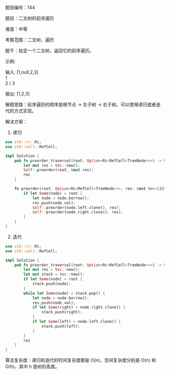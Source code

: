 题目编号：144

题目：二叉树的前序遍历

难度：中等

考察范围：二叉树、遍历

题干：给定一个二叉树，返回它的前序遍历。

示例:

输入: [1,null,2,3]  
   1
    \
     2
    /
   3

输出: [1,2,3]

解题思路：前序遍历的顺序是根节点 -> 左子树 -> 右子树。可以使用递归或者迭代的方式实现。

解决方案：

1. 递归

```rust
use std::rc::Rc;
use std::cell::RefCell;

impl Solution {
    pub fn preorder_traversal(root: Option<Rc<RefCell<TreeNode>>>) -> Vec<i32> {
        let mut res = Vec::new();
        Self::preorder(root, &mut res);
        res
    }

    fn preorder(root: Option<Rc<RefCell<TreeNode>>>, res: &mut Vec<i32>) {
        if let Some(node) = root {
            let node = node.borrow();
            res.push(node.val);
            Self::preorder(node.left.clone(), res);
            Self::preorder(node.right.clone(), res);
        }
    }
}
```

2. 迭代

```rust
use std::rc::Rc;
use std::cell::RefCell;

impl Solution {
    pub fn preorder_traversal(root: Option<Rc<RefCell<TreeNode>>>) -> Vec<i32> {
        let mut res = Vec::new();
        let mut stack = Vec::new();
        if let Some(node) = root {
            stack.push(node);
        }
        while let Some(node) = stack.pop() {
            let node = node.borrow();
            res.push(node.val);
            if let Some(right) = node.right.clone() {
                stack.push(right);
            }
            if let Some(left) = node.left.clone() {
                stack.push(left);
            }
        }
        res
    }
}
```

算法复杂度：递归和迭代的时间复杂度都是 O(n)，空间复杂度分别是 O(n) 和 O(h)，其中 h 是树的高度。